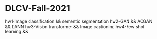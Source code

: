 # DLCV-Fall-2021
hw1-Image classification && sementic segmentation
hw2-GAN && ACGAN && DANN
hw3-Vision transformer && Image captioning
hw4-Few shot learning && 
